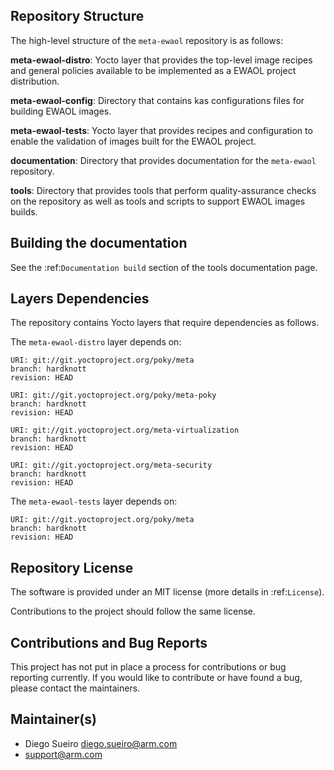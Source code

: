 ## Repository Structure

The high-level structure of the `meta-ewaol` repository is as follows:

**meta-ewaol-distro**:
  Yocto layer that provides the top-level image recipes and general policies
  available to be implemented as a EWAOL project distribution.

**meta-ewaol-config**:
  Directory that contains kas configurations files for building EWAOL images.

**meta-ewaol-tests**:
  Yocto layer that provides recipes and configuration to enable the validation
  of images built for the EWAOL project.

**documentation**:
  Directory that provides documentation for the `meta-ewaol` repository.

**tools**:
  Directory that provides tools that perform quality-assurance checks on the
  repository as well as tools and scripts to support EWAOL images builds.

## Building the documentation

See the :ref:`Documentation build` section of the tools documentation page.

## Layers Dependencies


The repository contains Yocto layers that require dependencies as follows.

The `meta-ewaol-distro` layer depends on:

    URI: git://git.yoctoproject.org/poky/meta
    branch: hardknott
    revision: HEAD

    URI: git://git.yoctoproject.org/poky/meta-poky
    branch: hardknott
    revision: HEAD

    URI: git://git.yoctoproject.org/meta-virtualization
    branch: hardknott
    revision: HEAD

    URI: git://git.yoctoproject.org/meta-security
    branch: hardknott
    revision: HEAD

The `meta-ewaol-tests` layer depends on:

    URI: git://git.yoctoproject.org/poky/meta
    branch: hardknott
    revision: HEAD

## Repository License

The software is provided under an MIT license (more details in :ref:`License`).

Contributions to the project should follow the same license.

## Contributions and Bug Reports

This project has not put in place a process for contributions or bug reporting
currently. If you would like to contribute or have found a bug, please contact
the maintainers.

## Maintainer(s)

* Diego Sueiro <diego.sueiro@arm.com>
* <support@arm.com>
